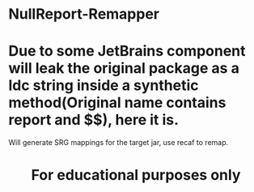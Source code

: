 # NullReport-Remapper

# Due to some JetBrains component will leak the original package as a ldc string inside a synthetic method\(Original name contains report and \$\$\), here it is.

Will generate SRG mappings for the target jar, use recaf to remap.

<center>
  <h1>For educational purposes only</h1>
</center>
